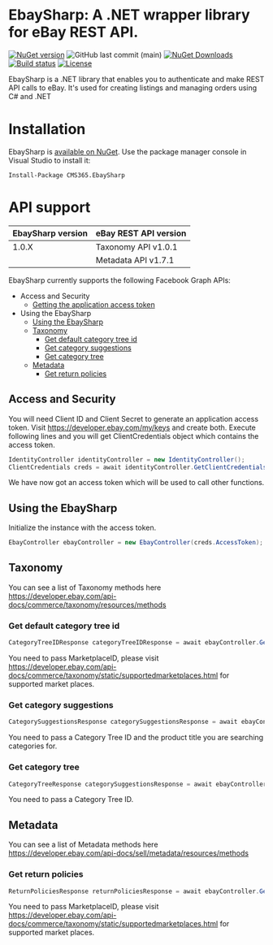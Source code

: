 # EbaySharp: A .NET wrapper library for eBay REST API.

[![NuGet version](https://img.shields.io/nuget/v/CMS365.EbaySharp.svg?maxAge=3600)](https://www.nuget.org/packages/CMS365.EbaySharp/)
![GitHub last commit (main)](https://img.shields.io/github/last-commit/CMS365-PTY-LTD/EbaySharp/main.svg?logo=github)
[![NuGet Downloads](https://img.shields.io/nuget/dt/CMS365.EbaySharp.svg?logo=nuget)](https://www.nuget.org/packages/CMS365.EbaySharp/)
[![Build status](https://img.shields.io/azure-devops/build/cms-365/EbaySharp/9.svg?logo=azuredevops)](https://cms-365.visualstudio.com/EbaySharp/_build?definitionId=9)
[![License](https://img.shields.io/badge/license-MIT-green)](./LICENSE)

EbaySharp is a .NET library that enables you to authenticate and make REST API calls to eBay. It's used for creating listings and managing orders using C# and .NET

# Installation

EbaySharp is [available on NuGet](https://www.nuget.org/packages/CMS365.EbaySharp/). Use the package manager
console in Visual Studio to install it:

```pwsh
Install-Package CMS365.EbaySharp
```

# API support

| EbaySharp version | eBay REST API version |
| ----------------- | --------------------- |
| 1.0.X             | Taxonomy API v1.0.1 
|                   | Metadata API v1.7.1   |

EbaySharp currently supports the following Facebook Graph APIs:

- Access and Security
  - [Getting the application access token](#access-and-security)
- Using the EbaySharp
  - [Using the EbaySharp](#using-the-EbaySharp)
  - [Taxonomy](#taxonomy)
    - [Get default category tree id](#get-default-category-tree-id)
    - [Get category suggestions](#get-category-suggestions)
    - [Get category tree](#get-category-tree)
  - [Metadata](#metadata)
    - [Get return policies](#get-return-policies)

## Access and Security

You will need Client ID and Client Secret to generate an application access token. Visit https://developer.ebay.com/my/keys and create both.
Execute following lines and you will get ClientCredentials object which contains the access token.

```C#
IdentityController identityController = new IdentityController();
ClientCredentials creds = await identityController.GetClientCredentials(YOUR CLINET ID, YOUR CLIENT SECRET);
```

We have now got an access token which will be used to call other functions.

## Using the EbaySharp

Initialize the instance with the access token.

```C#
EbayController ebayController = new EbayController(creds.AccessToken);
```

## Taxonomy

You can see a list of Taxonomy methods here https://developer.ebay.com/api-docs/commerce/taxonomy/resources/methods

### Get default category tree id

```C#
CategoryTreeIDResponse categoryTreeIDResponse = await ebayController.GetDefaultCategoryTreeId([MarketplaceID]);
```

You need to pass MarketplaceID, please visit https://developer.ebay.com/api-docs/commerce/taxonomy/static/supportedmarketplaces.html for supported market places.

### Get category suggestions

```C#
CategorySuggestionsResponse categorySuggestionsResponse = await ebayController.GetCategorySuggestions([CategoryTreeID], [ProductTitle]);
```

You need to pass a Category Tree ID and the product title you are searching categories for.

### Get category tree

```C#
CategoryTreeResponse categorySuggestionsResponse = await ebayController.GetCategoryTree([CategoryTreeID]);
```

You need to pass a Category Tree ID.

## Metadata
You can see a list of Metadata methods here https://developer.ebay.com/api-docs/sell/metadata/resources/methods

### Get return policies

```C#
ReturnPoliciesResponse returnPoliciesResponse = await ebayController.GetReturnPolicies([MarketplaceID]);
```

You need to pass MarketplaceID, please visit https://developer.ebay.com/api-docs/commerce/taxonomy/static/supportedmarketplaces.html for supported market places.

